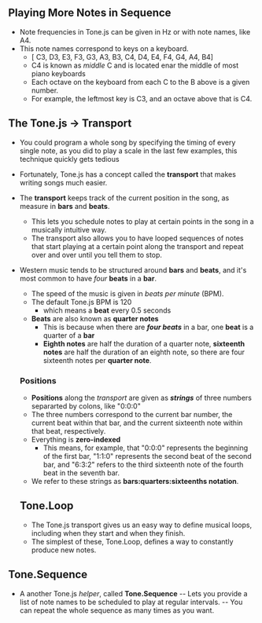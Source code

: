 ## Playing More Notes in Sequence
- Note frequencies in Tone.js can be given in Hz or with note names, like A4.
- This note names correspond to keys on a keyboard.
    - [ C3, D3, E3, F3, G3, A3, B3, C4, D4, E4, F4, G4, A4, B4]
    - C4 is known as _middle_ C and is located enar the middle of most piano keyboards
    - Each octave on the keyboard from each C to the B above is a given number. 
    - For example, the leftmost key is C3, and an octave above that is C4.


## The Tone.js -> Transport
  - You could program a whole song by specifying the timing of every single note, as you did to play a scale in the last 
  few examples, this technique quickly gets tedious

  - Fortunately, Tone.js has a concept called the **transport** that makes writing songs much easier.
  - The **transport** keeps track of the current position in the song, as measure in **bars** and **beats**.
    - This lets you schedule notes to play at certain points in the song in a musically intuitive way.
    - The transport also allows you to have looped sequences of notes that start playing at a certain point
    along the transport and repeat over and over until you tell them to stop.

  - Western music tends to be structured around **bars** and **beats**, and it's most common to have *four* **beats** in a **bar**.
    - The speed of the music is given in *beats per minute* (BPM).
    - The default Tone.js BPM is 120
      - which means a **beat** every 0.5 seconds
    - **Beats** are also known as **quarter notes**
      - This is because when there are ***four beats*** in a bar, one **beat** is a quarter of a **bar**
      - **Eighth notes** are half the duration of a quarter note, **sixteenth notes** are half the duration of 
      an eighth note, so there are four sixteenth notes per **quarter note**.
    
    ### Positions
    -  **Positions** along the *transport* are given as ***strings*** of three numbers separarted by colons, like "0:0:0"
      - The three numbers correspond to the current bar number, the current beat within that bar, and the current sixteenth
      note within that beat, respectively. 
      - Everything is **zero-indexed**
        - This means, for example, that "0:0:0" represents the beginning of the first bar,
        "1:1:0" represents the second beat of the second bar, and
        "6:3:2" refers to the third sixteenth note of the fourth beat in the seventh bar.
      - We refer to these strings as **bars:quarters:sixteenths notation**.
    ## Tone.Loop
    - The Tone.js transport gives us an easy way to define musical loops, including when they start and when they finish.
    - The simplest of these, Tone.Loop, defines a way to constantly produce new notes.


## Tone.Sequence
  - A another Tone.js *helper*, called **Tone.Sequence** -- Lets you provide a list of note names to be scheduled to play at
  regular intervals. -- You can repeat the whole sequence as many times as you want. 